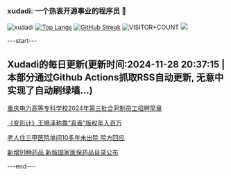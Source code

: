 ### xudadi: 一个热衷开源事业的程序员 👋

![xudadi](https://github-readme-stats-git-masterorgs-github-readme-stats-team.vercel.app/api?username=xudadi)
[![Top Langs](https://github-readme-stats.vercel.app/api/top-langs/?username=xudadi)](https://github.com/anuraghazra/github-readme-stats)
[![GitHub Streak](https://streak-stats.demolab.com?user=xudadi&locale=zh_Hans)](https://git.io/streak-stats)
![VISITOR+COUNT](https://komarev.com/ghpvc/?username=xudadi&label=VISITOR+COUNT)
![](https://raw.githubusercontent.com/xudadi/xudadi/main/assets/github-contribution-grid-snake.svg)


---start---

## Xudadi的每日更新(更新时间:2024-11-28 20:37:15 | 本部分通过Github Actions抓取RSS自动更新, 无意中实现了自动刷绿墙...)

[重庆电力高等专科学校2024年第三批合同制员工招聘简章](https://www.gongkaoleida.com/article/2211013)

[《变形计》王境泽称靠“真香”版权年入百万](https://m.163.com/news/article/JI1R37VL0512B07B.html)

[老人住三甲医院单间10多年未出院  院方回应](https://m.163.com/news/article/JI2RQQCS0514R9P4.html)

[新增91种药品 新版国家医保药品目录公布](https://m.163.com/news/article/JI2SIT1O000189PS.html)

---end---
